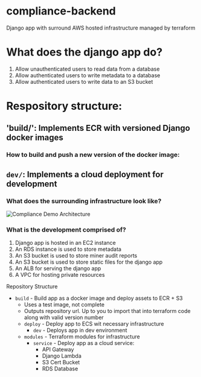 # compliance-backend

Django app with surround AWS hosted infrastructure managed by terraform

# What does the django app do?
1. Allow unauthenticated users to read data from a database
2. Allow authenticated users to write metadata to a database
2. Allow authenticated users to write data to an S3 bucket

# Respository structure:

## 'build/': Implements ECR with versioned Django docker images

### How to build and push a new version of the docker image:


## `dev/`: Implements a cloud deployment for development

### What does the surrounding infrastructure look like?
![Compliance Demo Architecture](.github/Compliance-Demo-Arch.jpg)

### What is the development comprised of?
1. Django app is hosted in an EC2 instance
2. An RDS instance is used to store metadata
3. An S3 bucket is used to store miner audit reports
4. An S3 bucket is used to store static files for the django app
5. An ALB for serving the django app
6. A VPC for hosting private resources

Repository Structure
- `build` - Build app as a docker image and deploy assets to ECR + S3
  - Uses a test image, not complete
  - Outputs repository url. Up to you to import that into terraform code along with valid version number
  - `deploy` - Deploy app to ECS wit necessary infrastructure
    -  `dev` - Deploys app in dev environment 
  - `modules` - Terraform modules for infrastructure
    - `service` - Deploy app as a cloud service:
      - API Gateway
      - Django Lambda
      - S3 Cert Bucket
      - RDS Database